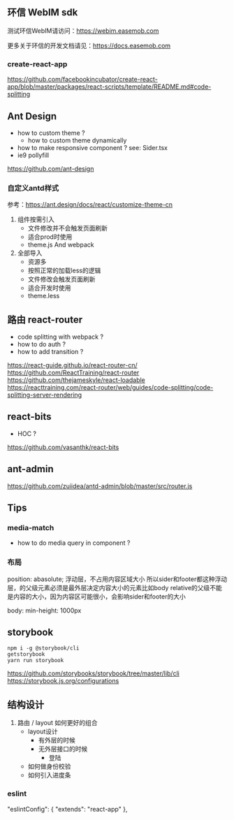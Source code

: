 ## 环信 WebIM sdk

测试环信WebIM请访问：https://webim.easemob.com

更多关于环信的开发文档请见：https://docs.easemob.com


### create-react-app

https://github.com/facebookincubator/create-react-app/blob/master/packages/react-scripts/template/README.md#code-splitting

## Ant Design

- how to custom theme ?
    - how to custom theme dynamically
- how to make responsive component ? see: Sider.tsx
- ie9 pollyfill 


https://github.com/ant-design

### 自定义antd样式

参考：https://ant.design/docs/react/customize-theme-cn

1. 组件按需引入
    - 文件修改并不会触发页面刷新
    - 适合prod时使用
    - theme.js And webpack
2. 全部导入 
    - 资源多
    - 按照正常的加载less的逻辑
    - 文件修改会触发页面刷新
    - 适合开发时使用
    - theme.less

## 路由 react-router

- code splitting with webpack ?
- how to do auth ?
- how to add transition ?

https://react-guide.github.io/react-router-cn/
https://github.com/ReactTraining/react-router
https://github.com/thejameskyle/react-loadable
https://reacttraining.com/react-router/web/guides/code-splitting/code-splitting-server-rendering

## react-bits

- HOC ?

https://github.com/vasanthk/react-bits


## ant-admin


https://github.com/zuiidea/antd-admin/blob/master/src/router.js


## Tips

### media-match

- how to do media query in component ?


### 布局

position: abasolute; 浮动层，不占用内容区域大小
所以sider和footer都这种浮动层，的父级元素必须是最外层决定内容大小的元素比如body
relative的父级不能是内容的大小，因为内容区可能很小，会影响sider和footer的大小

body: min-height: 1000px


## storybook

```
npm i -g @storybook/cli
getstorybook
yarn run storybook
```

https://github.com/storybooks/storybook/tree/master/lib/cli
https://storybook.js.org/configurations


## 结构设计

1. 路由 / layout 如何更好的组合
    - layout设计
        - 有外层的时候
        - 无外层接口的时候
            - 登陆
    - 如何做身份校验
    - 如何引入进度条



### eslint
"eslintConfig": {
    "extends": "react-app"
},